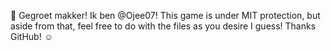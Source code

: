 👋 Gegroet makker! Ik ben @Ojee07! This game is under MIT protection, but aside from that, feel free to do with the files as you desire I guess! Thanks GitHub! ☺
